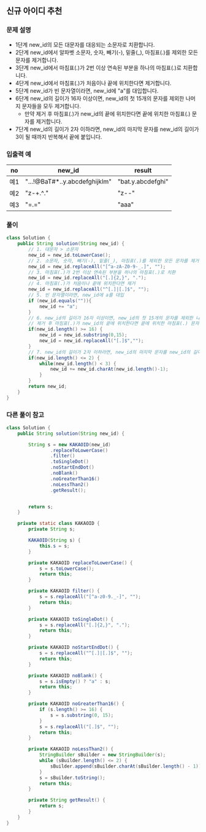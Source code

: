 ## 신규 아이디 추천 ##

### 문제 설명 ###
  - 1단계 new_id의 모든 대문자를 대응되는 소문자로 치환합니다.
  - 2단계 new_id에서 알파벳 소문자, 숫자, 빼기(-), 밑줄(_), 마침표(.)를 제외한 모든 문자를 제거합니다.
  - 3단계 new_id에서 마침표(.)가 2번 이상 연속된 부분을 하나의 마침표(.)로 치환합니다.
  - 4단계 new_id에서 마침표(.)가 처음이나 끝에 위치한다면 제거합니다.
  - 5단계 new_id가 빈 문자열이라면, new_id에 "a"를 대입합니다.
  - 6단계 new_id의 길이가 16자 이상이면, new_id의 첫 15개의 문자를 제외한 나머지 문자들을 모두 제거합니다.
     + 만약 제거 후 마침표(.)가 new_id의 끝에 위치한다면 끝에 위치한 마침표(.) 문자를 제거합니다.
  - 7단계 new_id의 길이가 2자 이하라면, new_id의 마지막 문자를 new_id의 길이가 3이 될 때까지 반복해서 끝에 붙입니다.

### 입출력 예 ###
no | new_id | result
---- | ---- | ---- 
예1 | "...!@BaT#*..y.abcdefghijklm" | "bat.y.abcdefghi"
예2 | "z-+.^." | "z--"
예3 | "=.=" | "aaa"


### 풀이 ###
````java
class Solution {
    public String solution(String new_id) {
        // 1. 대문자 > 소문자
        new_id = new_id.toLowerCase();
        // 2. 소문자, 숫자, 빼기(-), 밑줄(_), 마침표(.)를 제외한 모든 문자를 제거
        new_id = new_id.replaceAll("[^a-zA-Z0-9-_.]", "");
        // 3. 마침표(.)가 2번 이상 연속된 부분을 하나의 마침표(.)로 치환
        new_id = new_id.replaceAll("[.]{2,}", ".");
        // 4. 마침표(.)가 처음이나 끝에 위치한다면 제거
        new_id = new_id.replaceAll("^[.]|[.]$", "");
        // 5. 빈 문자열이라면, new_id에 a를 대입
        if (new_id.equals("")){
            new_id += "a";
        }
        // 6. new_id의 길이가 16자 이상이면, new_id의 첫 15개의 문자를 제외한 나머지 문자들을 모두 제거
        // 제거 후 마침표(.)가 new_id의 끝에 위치한다면 끝에 위치한 마침표(.) 문자를 제거
        if(new_id.length() >= 16) {
            new_id = new_id.substring(0,15);
            new_id = new_id.replaceAll("[.]$","");
        }
        // 7. new_id의 길이가 2자 이하라면, new_id의 마지막 문자를 new_id의 길이가 3이 될 때까지 반복해서 끝에 붙인다.
        if(new_id.length() <= 2) {
            while(new_id.length() < 3) {
                new_id += new_id.charAt(new_id.length()-1);
            }
        }
        return new_id;
    }
}
````


### 다른 풀이 참고 ###
````java
class Solution {
    public String solution(String new_id) {

        String s = new KAKAOID(new_id)
                .replaceToLowerCase()
                .filter()
                .toSingleDot()
                .noStartEndDot()
                .noBlank()
                .noGreaterThan16()
                .noLessThan2()
                .getResult();


        return s;
    }

    private static class KAKAOID {
        private String s;

        KAKAOID(String s) {
            this.s = s;
        }

        private KAKAOID replaceToLowerCase() {
            s = s.toLowerCase();
            return this;
        }

        private KAKAOID filter() {
            s = s.replaceAll("[^a-z0-9._-]", "");
            return this;
        }

        private KAKAOID toSingleDot() {
            s = s.replaceAll("[.]{2,}", ".");
            return this;
        }

        private KAKAOID noStartEndDot() {
            s = s.replaceAll("^[.]|[.]$", "");
            return this;
        }

        private KAKAOID noBlank() {
            s = s.isEmpty() ? "a" : s;
            return this;
        }

        private KAKAOID noGreaterThan16() {
            if (s.length() >= 16) {
                s = s.substring(0, 15);
            }
            s = s.replaceAll("[.]$", "");
            return this;
        }

        private KAKAOID noLessThan2() {
            StringBuilder sBuilder = new StringBuilder(s);
            while (sBuilder.length() <= 2) {
                sBuilder.append(sBuilder.charAt(sBuilder.length() - 1));
            }
            s = sBuilder.toString();
            return this;
        }

        private String getResult() {
            return s;
        }
    }
}
````
